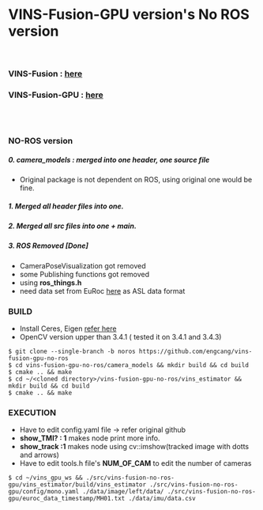 # VINS-Fusion-GPU version's No ROS version
<br>

### VINS-Fusion : [here](https://github.com/HKUST-Aerial-Robotics/VINS-Fusion)
### VINS-Fusion-GPU : [here](https://github.com/pjrambo/VINS-Fusion-gpu)

<br>
<br>

### NO-ROS version

##### 0. camera_models : merged into one header, one source file
  + Original package is not dependent on ROS, using original one would be fine.
##### 1. Merged all header files into one.
##### 2. Merged all src files into one + main.
##### 3. ROS Removed [Done] 
  + CameraPoseVisualization got removed
  + some Publishing functions got removed
  + using **ros_things.h**
  + need data set from EuRoc [here](https://projects.asl.ethz.ch/datasets/doku.php?id=kmavvisualinertialdatasets) as ASL data format

### BUILD
  + Install Ceres, Eigen [refer here](https://github.com/engcang/vins-application)
  + OpenCV version upper than 3.4.1 ( tested it on 3.4.1 and 3.4.3)
  ~~~shell
  $ git clone --single-branch -b noros https://github.com/engcang/vins-fusion-gpu-no-ros
  $ cd vins-fusion-gpu-no-ros/camera_models && mkdir build && cd build
  $ cmake .. && make
  $ cd ~/<cloned directory>/vins-fusion-gpu-no-ros/vins_estimator && mkdir build && cd build
  $ cmake .. && make
  ~~~

### EXECUTION
  + Have to edit config.yaml file -> refer original github
  + **show_TMI? : 1** makes node print more info.
  + **show_track :1** makes node using cv::imshow(tracked image with dotts and arrows)
  + Have to edit tools.h file's **NUM_OF_CAM** to edit the number of cameras
  ~~~shell
  $ cd ~/vins_gpu_ws && ./src/vins-fusion-no-ros-gpu/vins_estimator/build/vins_estimator ./src/vins-fusion-no-ros-gpu/config/mono.yaml ./data/image/left/data/ ./src/vins-fusion-no-ros-gpu/euroc_data_timestamp/MH01.txt ./data/imu/data.csv
  ~~~
